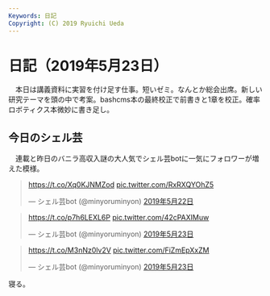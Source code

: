 ```yaml
---
Keywords: 日記
Copyright: (C) 2019 Ryuichi Ueda
---
```


# 日記（2019年5月23日）

　本日は講義資料に実習を付け足す仕事。短いゼミ。なんとか総会出席。新しい研究テーマを頭の中で考案。bashcms本の最終校正で前書きと1章を校正。確率ロボティクス本微妙に書き足し。

## 今日のシェル芸

　連載と昨日のバニラ高収入謎の大人気でシェル芸botに一気にフォロワーが増えた模様。

<blockquote class="twitter-tweet" data-lang="ja"><p lang="und" dir="ltr"><a href="https://t.co/Xq0KJNMZod">https://t.co/Xq0KJNMZod</a> <a href="https://t.co/RxRXQYOhZ5">pic.twitter.com/RxRXQYOhZ5</a></p>&mdash; シェル芸bot (@minyoruminyon) <a href="https://twitter.com/minyoruminyon/status/1131262481391706112?ref_src=twsrc%5Etfw">2019年5月22日</a></blockquote>
<script async src="https://platform.twitter.com/widgets.js" charset="utf-8"></script>


<blockquote class="twitter-tweet" data-lang="ja"><p lang="und" dir="ltr"><a href="https://t.co/p7h6LEXL6P">https://t.co/p7h6LEXL6P</a> <a href="https://t.co/42cPAXIMuw">pic.twitter.com/42cPAXIMuw</a></p>&mdash; シェル芸bot (@minyoruminyon) <a href="https://twitter.com/minyoruminyon/status/1131498709600985088?ref_src=twsrc%5Etfw">2019年5月23日</a></blockquote>
<script async src="https://platform.twitter.com/widgets.js" charset="utf-8"></script>



<blockquote class="twitter-tweet" data-lang="ja"><p lang="und" dir="ltr"><a href="https://t.co/M3nNz0lv2V">https://t.co/M3nNz0lv2V</a> <a href="https://t.co/FiZmEpXxZM">pic.twitter.com/FiZmEpXxZM</a></p>&mdash; シェル芸bot (@minyoruminyon) <a href="https://twitter.com/minyoruminyon/status/1131499768914403329?ref_src=twsrc%5Etfw">2019年5月23日</a></blockquote>
<script async src="https://platform.twitter.com/widgets.js" charset="utf-8"></script>


寝る。
